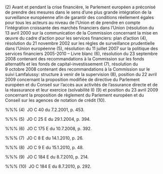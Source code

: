 (2) Avant et pendant la crise financière, le Parlement européen a préconisé de prendre des mesures dans le sens d’une plus grande intégration de la surveillance européenne afin de garantir des conditions réellement égales pour tous les acteurs au niveau de l’Union et de prendre en compte l’intégration croissante des marchés financiers dans l’Union (résolution du 13 avril 2000 sur la communication de la Commission concernant la mise en œuvre du cadre d’action pour les services financiers: plan d’action (4), résolution du 21 novembre 2002 sur les règles de surveillance prudentielle dans l’Union européenne (5), résolution du 11 juillet 2007 sur la politique des services financiers 2005-2010 – Livre blanc (6), résolution du 23 septembre 2008 contenant des recommandations à la Commission sur les fonds alternatifs et les fonds de capital-investissement (7), résolution du 9 octobre 2008 contenant des recommandations à la Commission sur le suivi Lamfalussy: structure à venir de la supervision (8), position du 22 avril 2009 concernant la proposition modifiée de directive du Parlement européen et du Conseil sur l’accès aux activités de l’assurance directe et de la réassurance et leur exercice (solvabilité II) (9) et position du 23 avril 2009 concernant la proposition de règlement du Parlement européen et du Conseil sur les agences de notation de crédit (10).

%%% (4)  JO C 40 du 7.2.2001, p. 453.

%%% (5)  JO C 25 E du 29.1.2004, p. 394.

%%% (6)  JO C 175 E du 10.7.2008, p. 392.

%%% (7)  JO C 8 E du 14.1.2010, p. 26.

%%% (8)  JO C 9 E du 15.1.2010, p. 48.

%%% (9)  JO C 184 E du 8.7.2010, p. 214.

%%% (10)  JO C 184 E du 8.7.2010, p. 292.